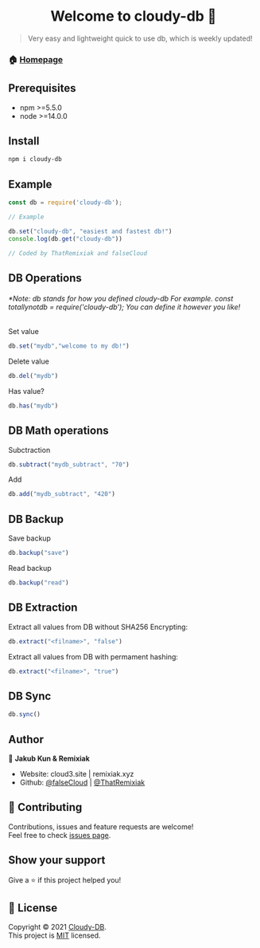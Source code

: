 <h1 align="center">Welcome to cloudy-db 👋</h1>

> Very easy and lightweight quick to use db, which is weekly updated! 

### 🏠 [Homepage](https://github.com/falseCloud/cloudy-db)

## Prerequisites

- npm >=5.5.0
- node >=14.0.0

## Install

```sh
npm i cloudy-db
```

## Example
```js
const db = require('cloudy-db');

// Example

db.set("cloudy-db", "easiest and fastest db!")
console.log(db.get("cloudy-db"))

// Coded by ThatRemixiak and falseCloud
```

## DB Operations

<h6>*Note: db stands for how you defined cloudy-db For example. 
const totallynotdb = require('cloudy-db');
You can define it however you like!</h6>

Set value
```js
db.set("mydb","welcome to my db!")
```
Delete value
```js
db.del("mydb")
```
Has value?
```js
db.has("mydb")
```
## DB Math operations
Subctraction
```js
db.subtract("mydb_subtract", "70")
```
Add
```js
db.add("mydb_subtract", "420")
```
## DB Backup
Save backup
```js
db.backup("save")
```
Read backup
```js 
db.backup("read")
```
## DB Extraction
Extract all values from DB without SHA256 Encrypting:
```js
db.extract("<filname>", "false")
```
Extract all values from DB with permament hashing:
```js
db.extract("<filname>", "true")
```

## DB Sync
```js
db.sync()
```


## Author

👤 **Jakub Kun & Remixiak**

* Website: cloud3.site | remixiak.xyz
* Github: [@falseCloud](https://github.com/falseCloud) | [@ThatRemixiak](https://github.com/ThatRemixiak)

## 🤝 Contributing

Contributions, issues and feature requests are welcome!<br />Feel free to check [issues page](https://github.com/falseCloud/cloudy-db/issues).

## Show your support

Give a ⭐️ if this project helped you!

## 📝 License

Copyright © 2021 [Cloudy-DB](https://github.com/falseCloud/cloudy-db/).<br />
This project is [MIT](https://cloud3.site/) licensed.
